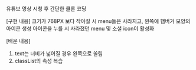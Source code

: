 유튜브 영상 시청 후 간단한 클론 코딩

[구현 내용]
크기가 768PX 보다 작아질 시 menu들은 사라지고, 왼쪽에 햄버거 모양의 아이콘 생성
아이콘을 누를 시 사라졌던 menu 및 소셜 icon이 활성화

[배운 내용]

1. text는 너비가 넓어질 경우 왼쪽으로 쏠림
2. classList의 속성 복습
